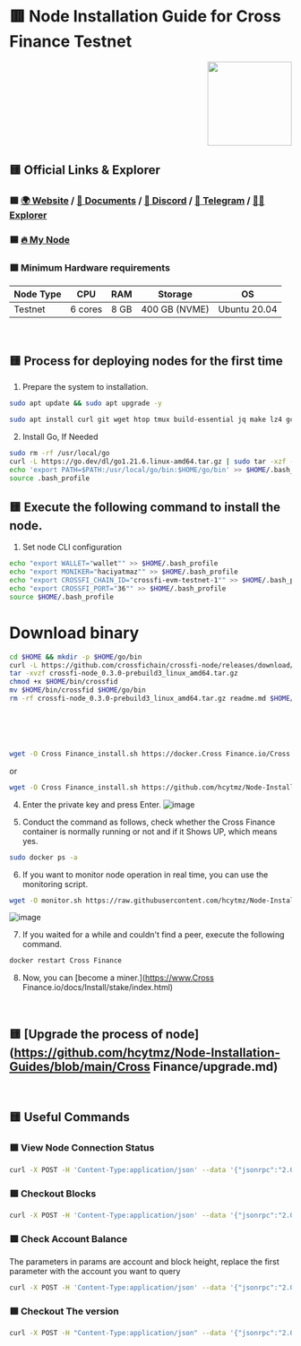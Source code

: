 # :red_square: Node Installation Guide for Cross Finance Testnet
<p align="right"> <img height="150" height="auto" src="https://github.com/hcytmz/Testnet-Guides/blob/main/logos/CrossFi.png"></p>

## :yellow_square: Official Links & Explorer
### :green_square: [:earth_africa:	Website](https://crossfi.org/) / [:scroll:	Documents](https://docs.crossfi.org/crossfi-chain/) / [:space_invader: Discord](https://discord.gg/crossfi) / [:large_blue_diamond:	Telegram](https://t.me/crossfichain) / [:male_detective:	Explorer](https://xfiscan.com/)

### :blue_square:	[:fire:	My Node](https://test.xfiscan.com/validators/mxvaloper1p95xml0ck5xavdd0vh6pj6fs8xhnnlka240kpq)


### :green_square: Minimum Hardware requirements
| Node Type | CPU | RAM | Storage | OS |
| --- | --- | --- | --- | --- |
| Testnet | 6 cores | 8 GB | 400 GB (NVME) | Ubuntu 20.04 |





<br>

## :yellow_square: Process for deploying nodes for the first time
1.  Prepare the system to installation.

```bash
sudo apt update && sudo apt upgrade -y
```

```bash
sudo apt install curl git wget htop tmux build-essential jq make lz4 gcc unzip -y
```

2.  Install Go, If Needed

```bash
sudo rm -rf /usr/local/go
curl -L https://go.dev/dl/go1.21.6.linux-amd64.tar.gz | sudo tar -xzf - -C /usr/local
echo 'export PATH=$PATH:/usr/local/go/bin:$HOME/go/bin' >> $HOME/.bash_profile
source .bash_profile
```

## :yellow_square: Execute the following command to install the node.

1. Set node CLI configuration

```bash
echo "export WALLET="wallet"" >> $HOME/.bash_profile
echo "export MONIKER="haciyatmaz"" >> $HOME/.bash_profile
echo "export CROSSFI_CHAIN_ID="crossfi-evm-testnet-1"" >> $HOME/.bash_profile
echo "export CROSSFI_PORT="36"" >> $HOME/.bash_profile
source $HOME/.bash_profile

```

# Download binary
```bash
cd $HOME && mkdir -p $HOME/go/bin
curl -L https://github.com/crossfichain/crossfi-node/releases/download/v0.3.0-prebuild3/crossfi-node_0.3.0-prebuild3_linux_amd64.tar.gz > crossfi-node_0.3.0-prebuild3_linux_amd64.tar.gz
tar -xvzf crossfi-node_0.3.0-prebuild3_linux_amd64.tar.gz
chmod +x $HOME/bin/crossfid
mv $HOME/bin/crossfid $HOME/go/bin
rm -rf crossfi-node_0.3.0-prebuild3_linux_amd64.tar.gz readme.md $HOME/bin

```
```bash


```
```bash


```
```bash


```
```bash


```

```bash


```

















```bash
wget -O Cross Finance_install.sh https://docker.Cross Finance.io/Cross Finance_install.sh && sudo bash Cross Finance_install.sh
```
or
```bash
wget -O Cross Finance_install.sh https://github.com/hcytmz/Node-Installation-Guides/blob/main/Cross Finance/Cross Finance_install.sh && sudo bash Cross Finance_install.sh
```




































4.  Enter the private key and press Enter.
![image](https://github.com/hcytmz/Node-Installation-Guides/assets/35812219/df716b1f-3bec-47bf-be22-5bab607a830f)

5.  Conduct the command as follows, check whether the Cross Finance container is normally running or not and if it Shows UP, which means yes.
```bash
sudo docker ps -a
```
6.  If you want to monitor node operation in real time, you can use the monitoring script.
```bash
wget -O monitor.sh https://raw.githubusercontent.com/hcytmz/Node-Installation-Guides/main/Cross Finance/monitor.sh && sudo bash monitor.sh
```
![image](https://user-images.githubusercontent.com/35812219/212500614-f33a03eb-dccb-42ee-8932-5b4e1f849cca.png)

7.  If you waited for a while and couldn't find a peer, execute the following command.
```bash
docker restart Cross Finance
```
8.  Now, you can [become a miner.](https://www.Cross Finance.io/docs/Install/stake/index.html)


</br>

## :yellow_square: [Upgrade the process of node](https://github.com/hcytmz/Node-Installation-Guides/blob/main/Cross Finance/upgrade.md)

</br>

## :yellow_square: Useful Commands
### :green_square: View Node Connection Status
```bash
curl -X POST -H 'Content-Type:application/json' --data '{"jsonrpc":"2.0","method":"net_peerCount","id":1}' http://127.0.0.1:8545
```

### :green_square: Checkout Blocks
```bash
curl -X POST -H 'Content-Type:application/json' --data '{"jsonrpc":"2.0","method":"eth_blockNumber","id":1}' http://127.0.0.1:8545
```

### :green_square: Check Account Balance
The parameters in params are account and block height, replace the first parameter with the account you want to query
```bash
curl -X POST -H 'Content-Type:application/json' --data '{"jsonrpc":"2.0","method":"eth_getBalance","params":["Account Address","pending"],"id":1}' http://127.0.0.1:8545
```

### :green_square: Checkout The version
```bash
curl -X POST -H "Content-Type:application/json" --data '{"jsonrpc":"2.0","method":"eth_version","id":64}' http://127.0.0.1:8545
```

